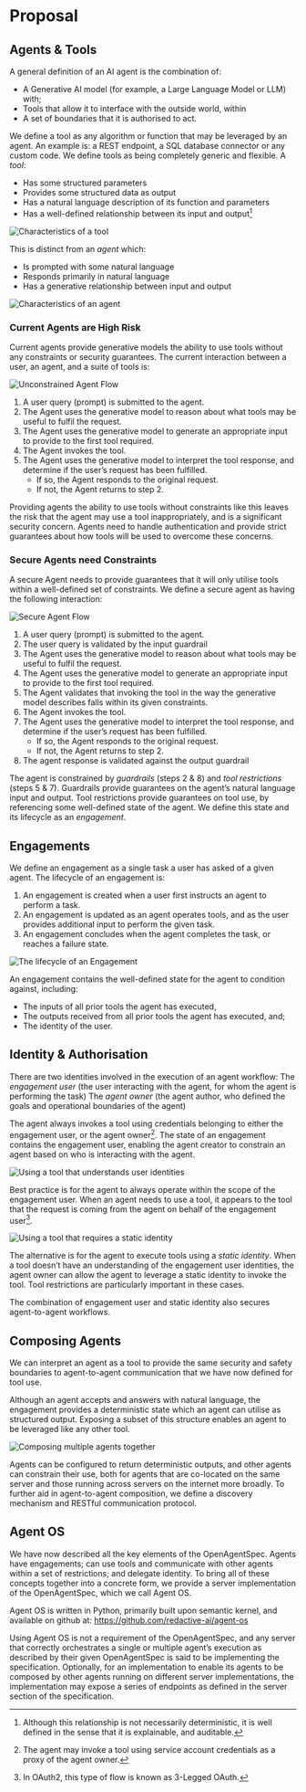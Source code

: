 # Proposal

## Agents & Tools

A general definition of an AI agent is the combination of:
* A Generative AI model (for example, a Large Language Model or LLM) with;
* Tools that allow it to interface with the outside world, within
* A set of boundaries that it is authorised to act.

We define a tool as any algorithm or function that may be leveraged by an agent. An example is: a REST endpoint, a SQL database connector or any custom code. We define tools as being completely generic and flexible. A *tool*:
* Has some structured parameters
* Provides some structured data as output
* Has a natural language description of its function and parameters
* Has a well-defined relationship between its input and output[^1]
[^1]: Although this relationship is not necessarily deterministic, it is well defined in the sense that it is explainable, and auditable.

![Characteristics of a tool](/images/tool.png)

This is distinct from an *agent* which:
* Is prompted with some natural language
* Responds primarily in natural language
* Has a generative relationship between input and output

![Characteristics of an agent](/images/agent.png)

### Current Agents are High Risk

Current agents provide generative models the ability to use tools without any constraints or security guarantees. The current interaction between a user, an agent, and a suite of tools is:

![Unconstrained Agent Flow](/images/unconstrained_agent_flow.png)

1. A user query (prompt) is submitted to the agent.
2. The Agent uses the generative model to reason about what tools may be useful to fulfil the request.
3. The Agent uses the generative model to generate an appropriate input to provide to the first tool required.
4. The Agent invokes the tool.
5. The Agent uses the generative model to interpret the tool response, and determine if the user’s request has been fulfilled.
   * If so, the Agent responds to the original request.
   * If not, the Agent returns to step 2.

Providing agents the ability to use tools without constraints like this leaves the risk that the agent may use a tool inappropriately, and is a significant security concern. Agents need to handle authentication and provide strict guarantees about how tools will be used to overcome these concerns.

### Secure Agents need Constraints

A secure Agent needs to provide guarantees that it will only utilise tools within a well-defined set of constraints. We define a secure agent as having the following interaction:

![Secure Agent Flow](/images/secure_agent_flow.png)

1. A user query (prompt) is submitted to the agent.
2. The user query is validated by the input guardrail
3. The Agent uses the generative model to reason about what tools may be useful to fulfil the request.
4. The Agent uses the generative model to generate an appropriate input to provide to the first tool required.
5. The Agent validates that invoking the tool in the way the generative model describes falls within its given constraints.
6. The Agent invokes the tool.
7. The Agent uses the generative model to interpret the tool response, and determine if the user’s request has been fulfilled.
   * If so, the Agent responds to the original request.
   * If not, the Agent returns to step 2.
8. The agent response is validated against the output guardrail

The agent is constrained by *guardrails* (steps 2 & 8) and *tool restrictions* (steps 5 & 7). Guardrails provide guarantees on the agent’s natural language input and output. Tool restrictions provide guarantees on tool use, by referencing some well-defined state of the agent. We define this state and its lifecycle as an *engagement*.

## Engagements

We define an engagement as a single task a user has asked of a given agent. The lifecycle of an engagement is:
1. An engagement is created when a user first instructs an agent to perform a task.
2. An engagement is updated as an agent operates tools, and as the user provides additional input to perform the given task.
3. An engagement concludes when the agent completes the task, or reaches a failure state.

![The lifecycle of an Engagement](/images/engagement_lifecycle.png)

An engagement contains the well-defined state for the agent to condition against, including: 
* The inputs of all prior tools the agent has executed,
* The outputs received from all prior tools the agent has executed, and;
* The identity of the user.

## Identity & Authorisation

There are two identities involved in the execution of an agent workflow:
The *engagement user* (the user interacting with the agent, for whom the agent is performing the task)
The *agent owner* (the agent author, who defined the goals and operational boundaries of the agent)

The agent always invokes a tool using credentials belonging to either the engagement user, or the agent owner[^2]. The state of an engagement contains the engagement user, enabling the agent creator to constrain an agent based on who is interacting with the agent.
[^2]: The agent may invoke a tool using service account credentials as a proxy of the agent owner.

![Using a tool that understands user identities](/images/tool_use_with_user_identity.png)

Best practice is for the agent to always operate within the scope of the engagement user. When an agent needs to use a tool, it appears to the tool that the request is coming from the agent on behalf of the engagement user[^3].
[^3]: In OAuth2, this type of flow is known as 3-Legged OAuth.

![Using a tool that requires a static identity](/images/tool_use_with_static_identity.png)

The alternative is for the agent to execute tools using a *static identity*. When a tool doesn’t have an understanding of the engagement user identities, the agent owner can allow the agent to leverage a static identity to invoke the tool. Tool restrictions are particularly important in these cases.

The combination of engagement user and static identity also secures agent-to-agent workflows.

## Composing Agents

We can interpret an agent as a tool to provide the same security and safety boundaries to agent-to-agent communication that we have now defined for tool use. 

Although an agent accepts and answers with natural language, the engagement provides a deterministic state which an agent can utilise as structured output. Exposing a subset of this structure enables an agent to be leveraged like any other tool.

![Composing multiple agents together](/images/agent_composition.png)

Agents can be configured to return deterministic outputs, and other agents can constrain their use, both for agents that are co-located on the same server and those running across servers on the internet more broadly. To further aid in agent-to-agent composition, we define a discovery mechanism and RESTful communication protocol.

## Agent OS

We have now described all the key elements of the OpenAgentSpec. Agents have engagements; can use tools and communicate with other agents within a set of restrictions; and delegate identity. To bring all of these concepts together into a concrete form, we provide a server implementation of the OpenAgentSpec, which we call Agent OS. 

Agent OS is written in Python, primarily built upon semantic kernel, and available on github at:
	https://github.com/redactive-ai/agent-os 

Using Agent OS is not a requirement of the OpenAgentSpec, and any server that correctly orchestrates a single or multiple agent’s execution as described by their given OpenAgentSpec is said to be implementing the specification. Optionally, for an implementation to enable its agents to be composed by other agents running on different server implementations, the implementation may expose a series of endpoints as defined in the server section of the specification.
